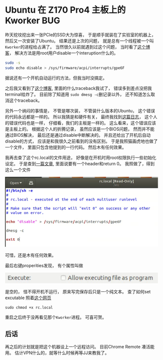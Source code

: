 # Ubuntu 在 Z170 Pro4 主板上的 Kworker BUG

昨天挖坟挖出来一张PCIe的SSD大为惊喜，
于是顺手就装在了实验室的机器上，然后又一次安装了Ubuntu。
结果还是上次的问题，
就是总有一个线程被一个叫`Kworker`的进程给占满了。
当然很久以前就遇到过这个问题，
当时看了[这个博客](https://stackoverflow.com/a/26172452/7037749)，
解决方法是用root用户disable一个interuption什么的。
```bash
sudo -s
sudo echo disable > /sys/firmware/acpi/interrupts/gpe6F
```
据说还有一个开机自动运行的方法，但我当时没搞定。

之后我又看到了[这个博客](https://askubuntu.com/a/421916),
里面的什么traceback我试了，
错误多到差点没把我terminal给炸了。
目前除了知道用
`sudo dmesg -c`删记录以外，
还不知道怎么取消这个traceback。

另外一个纳闷的事情是，
不管是哪次装，
不管装什么版本的Ubuntu，
这个错误的代码永远都是一样的。
所以我猜是和硬件有关，
最终我找到[这篇日志](http://jhshi.me/2015/11/14/acpi-error-method-parseexecution-failed-_gpe_l6f/index.html#.XjyNqGhKhyx)，
这个人的错误代码也是一样，
仔细看，我们的主板是一样的。
这么看来，这个错误应该是主板上的。
根据这个人的折腾记录，
虽然应该是一个BIOS问题，
然而并不能通过BIOS解决，
最后还是通过disable中断解决的。
并且还给出了开机后自动disable的方式，
应该是和我很久之前看到的没有区别。
于是我照猫画虎地也做了一个文件，
里面只包含他提到的一行代码。
然后木有任何效果。

我再去查了这个rc.local的文件用途，
好像是在开机时用root权限执行一些初始化设定。
于是查到[一篇文章](https://unix.stackexchange.com/questions/49626/purpose-and-typical-usage-of-etc-rc-local),
里面说要有一个header和return 0。
我照做了，得到这么一个文件

![](2020-02-06-17-12-01.png)

可惜，还是木有任何效果。

最后右键properities发现，
有个属性叫做

![](2020-02-06-17-13-47.png)

是空的，
怪不得开机不运行，
原来写完保存后只是一个纯文本。
查了如何set excutable
照着[这个网页](https://howtoubuntu.org/how-to-execute-a-run-or-bin-file-in-ubuntu)
```
sudo chmod +x rc.local
```
重启之后终于没再看见那个`Kworker`进程。
可喜可贺。

## 后话

再之后的计划就是把这个机器设上一个远程访问。
目前Chrome Remote 凑活能用。
估计VPN什么的，就等什么时候再等JJ来教我了。